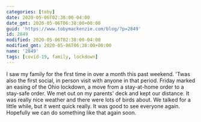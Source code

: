```yaml
---
categories: [toby]
date: 2020-05-06T02:38:00-04:00
date_gmt: 2020-05-06T06:38:00+00:00
guid: 'https://www.tobymackenzie.com/blog/?p=2849'
id: 2849
modified: 2020-05-06T02:38:00-04:00
modified_gmt: 2020-05-06T06:38:00+00:00
name: '2849'
tags: [covid-19, family, lockdown]
---
```


I saw my family for the first time in over a month this past weekend.  'Twas also the first social, in person visit with anyone in that period.<!--more-->  Friday marked an easing of the Ohio lockdown, a move from a stay-at-home order to a stay-safe order.  We met out on my parents' deck and kept our distance.  It was really nice weather and there were lots of birds about.  We talked for a little while, but it went quick really.  It was good to see everyone again.  Hopefully we can do something like that again soon.
